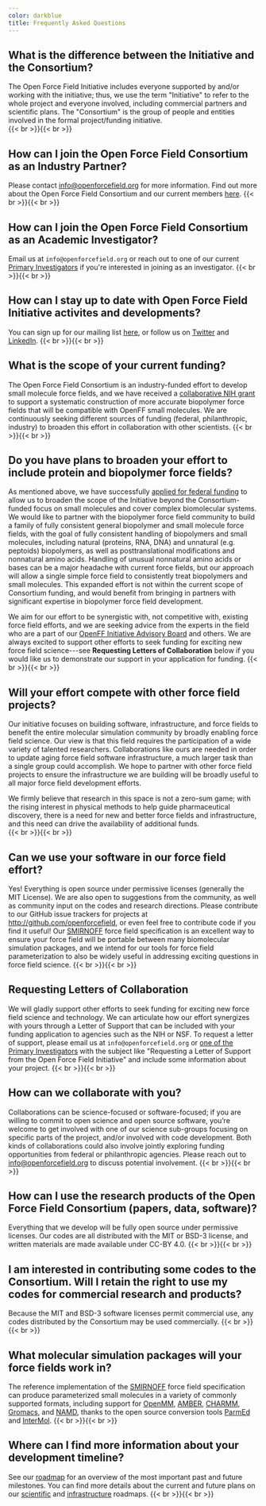 ```yaml
---
color: darkblue
title: Frequently Asked Questions
---
```

## What is the difference between the Initiative and the Consortium?

The Open Force Field Initiative includes everyone supported by and/or working with the initiative; thus, we use the term "Initiative" to refer to the whole project and everyone involved, including commercial partners and scientific plans. The "Consortium" is the group of people and entities involved in the formal project/funding initiative.   
{{< br >}}{{< br >}}

## How can I join the Open Force Field Consortium as an Industry Partner?

Please contact info@openforcefield.org for more information. Find out more about the Open Force Field Consortium and our current members [here](/about/organization/#open-force-field-consortium).
{{< br >}}{{< br >}}
## How can I join the Open Force Field Consortium as an Academic Investigator?

Email us at `info@openforcefield.org` or reach out to one of our current [Primary Investigators](/about/team/#management) if you're interested in joining as an investigator.
{{< br >}}{{< br >}}
## How can I stay up to date with Open Force Field Initiative activites and developments?

You can sign up for our mailing list [here](http://eepurl.com/gYuojL), or follow us on [Twitter](https://twitter.com/openforcefield) and [LinkedIn](https://www.linkedin.com/company/openforcefield/).
{{< br >}}{{< br >}}
## What is the scope of your current funding?  

The Open Force Field Consortium is an industry-funded effort to develop small molecule force fields, and we have received a [collaborative NIH grant](/community/news/news/openff-nih-funding/) to support a systematic construction of more accurate biopolymer force fields that will be compatible with OpenFF small molecules. We are continuously seeking different sources of funding (federal, philanthropic, industry) to broaden this effort in collaboration with other scientists.
{{< br >}}{{< br >}}
## Do you have plans to broaden your effort to include protein and biopolymer force fields?

As mentioned above, we have successfully [applied for federal funding](/community/news/general/seeking-nih-funding/) to allow us to broaden the scope of the Initiative beyond the Consortium-funded focus on small molecules and cover complex biomolecular systems. We would like to partner with the biopolymer force field community to build a family of fully consistent general biopolymer and small molecule force fields, with the goal of fully consistent handling of biopolymers and small molecules, including natural (proteins, RNA, DNA) and unnatural (e.g. peptoids) biopolymers, as well as posttranslational modifications and nonnatural amino acids. Handling of unusual nonnatural amino acids or bases can be a major headache with current force fields, but our approach will allow a single simple force field to consistently treat biopolymers and small molecules. This expanded effort is not within the current scope of Consortium funding, and would benefit from bringing in partners with significant expertise in biopolymer force field development.

We aim for our effort to be synergistic with, not competitive with, existing force field efforts, and we are seeking advice from the experts in the field who are a part of our [OpenFF Initiative Advisory Board](/about/organization/#open-force-field-initiative) and others. We are always excited to support other efforts to seek funding for exciting new force field science---see **Requesting Letters of Collaboration** below if you would like us to demonstrate our support in your application for funding.
{{< br >}}{{< br >}}
## Will your effort compete with other force field projects?

Our initiative focuses on building software, infrastructure, and force fields to benefit the entire molecular simulation community by broadly enabling force field science. Our view is that this field requires the participation of a wide variety of talented researchers.  Collaborations like ours are needed in order to update aging force field software infrastructure, a much larger task than a single group could accomplish. We hope to partner with other force field projects to ensure the infrastructure we are building will be broadly useful to all major force field development efforts.

We firmly believe that research in this space is not a zero-sum game; with the rising interest in physical methods to help guide pharmaceutical discovery, there is a need for new and better force fields and infrastructure, and this need can drive the availability of additional funds.  
{{< br >}}{{< br >}}
## Can we use your software in our force field effort?

Yes! Everything is open source under permissive licenses (generally the MIT License). We are also open to suggestions from the community, as well as community input on the codes and research directions. Please contribute to our GitHub issue trackers for projects at http://github.com/openforcefield, or even feel free to contribute code if you find it useful!
Our [SMIRNOFF](https://open-forcefield-toolkit.readthedocs.io/en/topology/smirnoff.html) force field specification is an excellent way to ensure your force field will be portable between many biomolecular simulation packages, and we intend for our tools for force field parameterization to also be widely useful in addressing exciting questions in force field science.
{{< br >}}{{< br >}}
## Requesting Letters of Collaboration

We will gladly support other efforts to seek funding for exciting new force field science and technology. We can articulate how our effort synergizes with yours through a Letter of Support that can be included with your funding application to agencies such as the NIH or NSF. To request a letter of support, please email us at `info@openforcefield.org` or [one of the Primary Investigators](/about/team/#management) with the subject like "Requesting a Letter of Support from the Open Force Field Initiative" and include some information about your project.
{{< br >}}{{< br >}}
## How can we collaborate with you?

Collaborations can be science-focused or software-focused; if you are willing to commit to open science and open source software, you’re welcome to get involved with one of our science sub-groups focusing on specific parts of the project, and/or involved with code development. Both kinds of collaborations could also involve jointly exploring funding opportunities from federal or philanthropic agencies. Please reach out to info@openforcefield.org to discuss potential involvement.
{{< br >}}{{< br >}}
## How can I use the research products of the Open Force Field Consortium (papers, data, software)?

Everything that we develop will be fully open source under permissive licenses. Our codes are all distributed with the MIT or BSD-3 license, and written materials are made available under CC-BY 4.0.
{{< br >}}{{< br >}}
## I am interested in contributing some codes to the Consortium.  Will I retain the right to use my codes for commercial research and products?

Because the MIT and BSD-3 software licenses permit commercial use, any codes distributed by the Consortium may be used commercially.
{{< br >}}{{< br >}}
## What molecular simulation packages will your force fields work in?

The reference implementation of the [SMIRNOFF](https://open-forcefield-toolkit.readthedocs.io/en/topology/smirnoff.html) force field specification can produce parameterized small molecules in a variety of commonly supported formats, including support for [OpenMM](http://openmm.org), [AMBER](http://ambermd.org), [CHARMM](http://www.charmm.org), [Gromacs](http://www.gromacs.org), and [NAMD](https://www.ks.uiuc.edu/Research/namd/), thanks to the open source conversion tools [ParmEd](https://parmed.github.io/ParmEd/) and [InterMol](https://intermol.readthedocs.io/).
{{< br >}}{{< br >}}
## Where can I find more information about your development timeline?

See our [roadmap](/about/roadmap) for an overview of the most important past and future milestones. You can find more details about the current and future plans on our [scientific](https://openforcefield.atlassian.net/wiki/spaces/PS/pages/423854401/Open+Force+Field+Scientific+Roadmap+2020?moved=true) and [infrastructure](https://openforcefield.atlassian.net/wiki/spaces/PS/pages/423854352/Open+Force+Field+Infrastructure+Roadmap+2020) roadmaps.
{{< br >}}{{< br >}}
